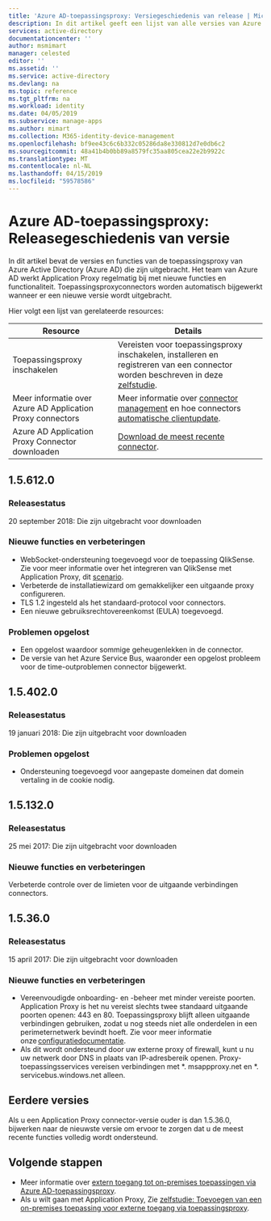 ```yaml
---
title: 'Azure AD-toepassingsproxy: Versiegeschiedenis van release | Microsoft Docs'
description: In dit artikel geeft een lijst van alle versies van Azure AD-toepassingsproxy en een beschrijving van nieuwe functies en opgeloste problemen
services: active-directory
documentationcenter: ''
author: msmimart
manager: celested
editor: ''
ms.assetid: ''
ms.service: active-directory
ms.devlang: na
ms.topic: reference
ms.tgt_pltfrm: na
ms.workload: identity
ms.date: 04/05/2019
ms.subservice: manage-apps
ms.author: mimart
ms.collection: M365-identity-device-management
ms.openlocfilehash: bf9ee43c6c6b332c05286da8e330812d7e0db6c2
ms.sourcegitcommit: 48a41b4b0bb89a8579fc35aa805cea22e2b9922c
ms.translationtype: MT
ms.contentlocale: nl-NL
ms.lasthandoff: 04/15/2019
ms.locfileid: "59578586"
---
```

# <a name="azure-ad-application-proxy-version-release-history"></a>Azure AD-toepassingsproxy: Releasegeschiedenis van versie
In dit artikel bevat de versies en functies van de toepassingsproxy van Azure Active Directory (Azure AD) die zijn uitgebracht. Het team van Azure AD werkt Application Proxy regelmatig bij met nieuwe functies en functionaliteit. Toepassingsproxyconnectors worden automatisch bijgewerkt wanneer er een nieuwe versie wordt uitgebracht.

Hier volgt een lijst van gerelateerde resources:

Resource |  Details
--------- | --------- |
Toepassingsproxy inschakelen | Vereisten voor toepassingsproxy inschakelen, installeren en registreren van een connector worden beschreven in deze [zelfstudie](application-proxy-add-on-premises-application.md).
Meer informatie over Azure AD Application Proxy connectors | Meer informatie over [connector management](application-proxy-connectors.md) en hoe connectors [automatische clientupdate](application-proxy-connectors.md#automatic-updates).
Azure AD Application Proxy Connector downloaden |  [Download de meest recente connector](https://download.msappproxy.net/subscription/d3c8b69d-6bf7-42be-a529-3fe9c2e70c90/connector/download).

## <a name="156120"></a>1.5.612.0

### <a name="release-status"></a>Releasestatus

20 september 2018: Die zijn uitgebracht voor downloaden

### <a name="new-features-and-improvements"></a>Nieuwe functies en verbeteringen

- WebSocket-ondersteuning toegevoegd voor de toepassing QlikSense. Zie voor meer informatie over het integreren van QlikSense met Application Proxy, dit [scenario](application-proxy-qlik.md). 
- Verbeterde de installatiewizard om gemakkelijker een uitgaande proxy configureren. 
- TLS 1.2 ingesteld als het standaard-protocol voor connectors. 
- Een nieuwe gebruiksrechtovereenkomst (EULA) toegevoegd.  

### <a name="fixed-issues"></a>Problemen opgelost

- Een opgelost waardoor sommige geheugenlekken in de connector.
- De versie van het Azure Service Bus, waaronder een opgelost probleem voor de time-outproblemen connector bijgewerkt.

## <a name="154020"></a>1.5.402.0

### <a name="release-status"></a>Releasestatus

19 januari 2018: Die zijn uitgebracht voor downloaden

### <a name="fixed-issues"></a>Problemen opgelost

- Ondersteuning toegevoegd voor aangepaste domeinen dat domein vertaling in de cookie nodig.

## <a name="151320"></a>1.5.132.0

### <a name="release-status"></a>Releasestatus 

25 mei 2017: Die zijn uitgebracht voor downloaden 

### <a name="new-features-and-improvements"></a>Nieuwe functies en verbeteringen 

Verbeterde controle over de limieten voor de uitgaande verbindingen connectors. 

## <a name="15360"></a>1.5.36.0

### <a name="release-status"></a>Releasestatus

15 april 2017: Die zijn uitgebracht voor downloaden

### <a name="new-features-and-improvements"></a>Nieuwe functies en verbeteringen

- Vereenvoudigde onboarding- en -beheer met minder vereiste poorten. Application Proxy is het nu vereist slechts twee standaard uitgaande poorten openen: 443 en 80. Toepassingsproxy blijft alleen uitgaande verbindingen gebruiken, zodat u nog steeds niet alle onderdelen in een perimeternetwerk bevindt hoeft. Zie voor meer informatie onze [configuratiedocumentatie](application-proxy-add-on-premises-application.md).  
- Als dit wordt ondersteund door uw externe proxy of firewall, kunt u nu uw netwerk door DNS in plaats van IP-adresbereik openen. Proxy-toepassingsservices vereisen verbindingen met *. msappproxy.net en *. servicebus.windows.net alleen.


## <a name="earlier-versions"></a>Eerdere versies

Als u een Application Proxy connector-versie ouder is dan 1.5.36.0, bijwerken naar de nieuwste versie om ervoor te zorgen dat u de meest recente functies volledig wordt ondersteund.

## <a name="next-steps"></a>Volgende stappen
- Meer informatie over [extern toegang tot on-premises toepassingen via Azure AD-toepassingsproxy](application-proxy.md).
- Als u wilt gaan met Application Proxy, Zie [zelfstudie: Toevoegen van een on-premises toepassing voor externe toegang via toepassingsproxy](application-proxy-add-on-premises-application.md).
